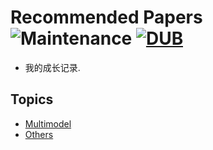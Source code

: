 # Recommended Papers ![Maintenance](https://img.shields.io/maintenance/yes/2017.svg) [![DUB](https://img.shields.io/dub/l/vibe-d.svg)](LICENSE)
- 我的成长记录.


## Topics
- [Multimodel](#Multimodal.md)
- [Others](#others)


